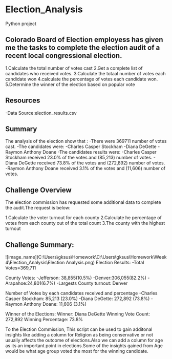 # Election_Analysis

Python project

## Colorado Board of Election employess has given me the tasks to complete the election audit of a recent local congressional election.
1.Calculate the total number of votes cast
2.Get a complete list of candidates who received votes.
3.Calculate the totaal number of votes each candidate won
4.calculate the percentage of votes each candidate won.
5.Determine the winner of the election based on popular vote

## Resources
-Data Source:election_results.csv


## Summary

The analysis of the election show that :
-There were 369711 number of votes cast.
 -The candidates were:
  -Charles Casper Stockham
  -Diana DeGette
  -Raymon Anthony Doane
-The candidates results were:
 -Charles Casper Stockham received 23.0% of the votes and (85,213) number of votes.
 -Diana DeGette received 73.8% of the votes and (272,892) number of votes.
 -Raymon Anthony Doane received 3.1% of the votes and (11,606) number of votes.
 ## Challenge Overview
The election commission has requested some additional data to complete the audit.The request is below:

1.Calculate the voter turnout for each county
2.Calculate he percentage of votes from each county out of the total count
3.The county with the highest turnout

 ## Challenge Summary:
 ![image_name](C:\Users\gksus\Homework\C:\Users\gksus\Homework\Week 4\Election_Analysis\Election Analysis.png)
Election Results:
-Total Votes=369,711

County Votes:
-Jefferson: 38,855(10.5%)
-Denver:306,055(82.2%)
-Arapahoe:24,801(6.7%)
-Largests County turnout: Denver

Number of Votes by each  candidates received and percentage
-Charles Casper Stockham: 85,213 (23.0%) 
-Diana DeGette:  272,892 (73.8%)
-Raymon Anthony Doane: 11,606 (3.1%) 

Winner of the Elections:
Winner: Diana DeGette
Winning Vote Count: 272,892
Winning Percentage: 73.8%

To the Election Commission,
This script can be used to gain additonal insights like adding a column for Religion as being conservative or not usually affects the outcome of elections.Also we can add a column for age as its an important point in elections.Some of the insights gained from Age would be what age group voted the most for the winning candidate.
 



